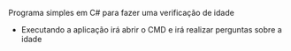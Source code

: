 Programa simples em C# para fazer uma verificação de idade

- Executando a aplicação irá abrir o CMD e irá realizar perguntas sobre a idade
